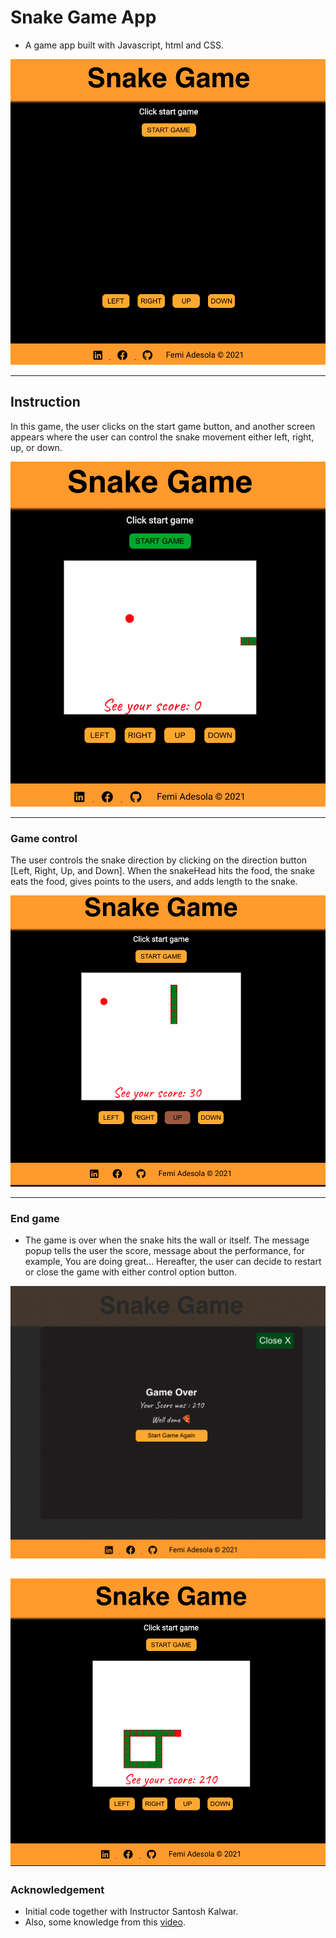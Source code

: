 # Snake Game App
- A game app built with Javascript, html and CSS.

![Snake-app-screenshot](/img/Front.png)

---
## Instruction 
In this game, the user clicks on the start game button, and another screen appears where the user can control the snake movement either left, right, up, or down.

![StartGame-screenshot](/img/StartGame.png)

---
### Game control 
The user controls the snake direction by clicking on the direction button [Left, Right, Up, and Down]. When the snakeHead hits the food, the snake eats the food, gives points to the users, and adds length to the snake. 

![Control-screenshot](/img/Control.png)

---
### End game
- The game is over when the snake hits the wall or itself. The message popup tells the user the score, message about the performance, for example, You are doing great... Hereafter, the user can decide to restart or close the game with either control option button.

![Overlay-screenshot](/img/Overlay.png)



![GameOver-screenshot](/img/GameOver.png)
---

### Acknowledgement
- Initial code together with Instructor Santosh Kalwar. 
- Also, some knowledge from this [video](https://www.youtube.com/watch?v=9TcU2C1AACw).
